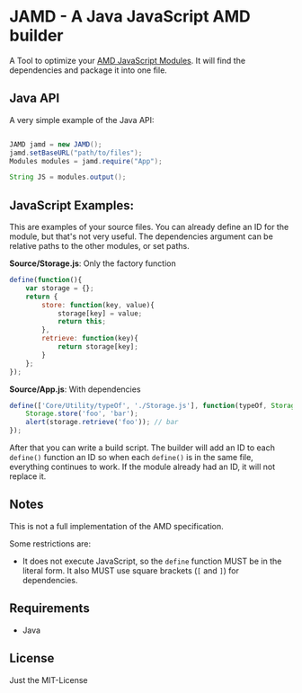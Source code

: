 JAMD - A Java JavaScript AMD builder
====================================

A Tool to optimize your [AMD JavaScript Modules](https://github.com/amdjs/amdjs-api/wiki/AMD).
It will find the dependencies and package it into one file.

Java API
--------

A very simple example of the Java API:

``` java

JAMD jamd = new JAMD();
jamd.setBaseURL("path/to/files");
Modules modules = jamd.require("App");

String JS = modules.output();

```

JavaScript Examples:
--------------------

This are examples of your source files. You can already define an ID for the
module, but that's not very useful. The dependencies argument can be relative
paths to the other modules, or set paths.

**Source/Storage.js**: Only the factory function

``` javascript
define(function(){
	var storage = {};
	return {
		store: function(key, value){
			storage[key] = value;
			return this;
		},
		retrieve: function(key){
			return storage[key];
		}
	};
});
```

**Source/App.js**: With dependencies

``` javascript
define(['Core/Utility/typeOf', './Storage.js'], function(typeOf, Storage){
	Storage.store('foo', 'bar');
	alert(storage.retrieve('foo')); // bar
});
```

After that you can write a build script.
The builder will add an ID to each `define()` function an ID so when each
`define()` is in the same file, everything continues to work. If the module
already had an ID, it will not replace it.


Notes
-----

This is not a full implementation of the AMD specification.

Some restrictions are:

- It does not execute JavaScript, so the `define` function MUST be in the literal form. It also MUST use square brackets (`[` and `]`) for dependencies.


Requirements
------------

- Java

License
-------

Just the MIT-License
